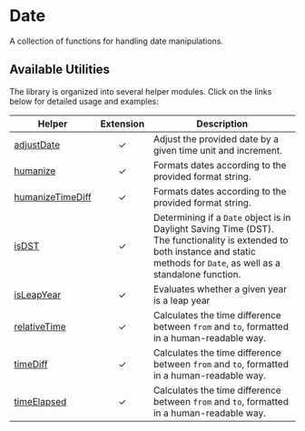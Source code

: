 # Date

A collection of functions for handling date manipulations.

## Available Utilities

The library is organized into several helper modules. Click on the links below for detailed usage
and examples:

| Helper                                                         | Extension | Description                                                                                                                                                                      | 
|----------------------------------------------------------------|:---------:|----------------------------------------------------------------------------------------------------------------------------------------------------------------------------------|
| [adjustDate](./adjust-date.md)                                 |  &check;  | Adjust the provided date by a given time unit and increment.                                                                                                                     |
| [humanize](humanize.md)                                        |  &check;  | Formats dates according to the provided format string.                                                                                                                           |
| [humanizeTimeDiff](humanize.md#human-readable-time-difference) |  &check;  | Formats dates according to the provided format string.                                                                                                                           |
| [isDST](is-dst.md)                                             |  &check;  | Determining if a `Date` object is in Daylight Saving Time (DST). The functionality is extended to both instance and static methods for `Date`, as well as a standalone function. |
| [isLeapYear](is-leap-year.md)                                  |  &check;  | Evaluates whether a given year is a leap year                                                                                                                                    |
| [relativeTime](./humanize.md#human-readable-relative-time)     |  &check;  | Calculates the time difference between `from` and `to`, formatted in a human-readable way.                                                                                       |
| [timeDiff](./humanize.md#time-difference-calculation)          |  &check;  | Calculates the time difference between `from` and `to`, formatted in a human-readable way.                                                                                       |
| [timeElapsed](./time-elapsed.md)                               |  &check;  | Calculates the time difference between `from` and `to`, formatted in a human-readable way.                                                                                       |

